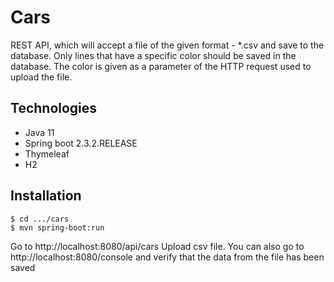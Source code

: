 # Cars
REST API, which will accept a file of the given format - *.csv
and save to the database.
Only lines that have a specific color should be saved in the database.
The color is given as a parameter of the HTTP request used to upload the file.

## Technologies
* Java 11
* Spring boot 2.3.2.RELEASE
* Thymeleaf
* H2

## Installation

```
$ cd .../cars
$ mvn spring-boot:run
```
Go to http://localhost:8080/api/cars
Upload csv file.
You can also go to http://localhost:8080/console and verify that the data from the file has been saved

